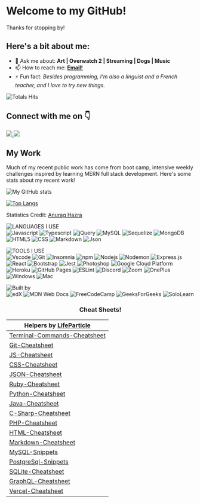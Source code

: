 <h1>Welcome to my GitHub!</h1>

Thanks for stopping by! 

<h2>Here's a bit about me:</h2>
<ul>
  <li>💬 Ask me about: <b> Art | Overwatch 2 | Streaming | Dogs | Music </b></li>
  <!-- - 🔭 I’m currently working on ... -->
  <!-- - 🌱 I’m currently learning ... -->
  <!-- - 👯 I’m looking to collaborate on ... -->
  <!-- - 🤔 I’m looking for help with ... -->
  <li>📫 How to reach me: <a href="mailto:miaciasullo@gmail.com"><b>Email!</b></a></li>
<!--     <li> 😄 Pronouns: </li> -->
  <li>⚡ Fun fact: <i>Besides programming, I'm also a linguist and a French teacher, and I love to try new things.</i></li>
</ul>

<!-- total profile views -->
![Totals Hits](https://komarev.com/ghpvc/?username=miacias&style=flat&color=orange&label=visitors)

<h2> Connect with me on 👇</h2>
<a href="https://www.linkedin.com/in/miaciasullo/" target="_blank">
<img src="https://img.shields.io/badge/LinkedIn--blue" />
</a>
</a> 
<a href="https://leetcode.com/miacias/" target="_blank">
<img src="https://img.shields.io/badge/LeetCode--blue" />
</a>

<h2>My Work</h2>

Much of my recent public work has come from boot camp, intensive weekly challenges inspired by learning MERN full stack development. Here's some stats about my recent work!

<!-- github statistics with icons -->
![My GitHub stats](https://github-readme-stats.vercel.app/api?username=miacias&show_icons=true&icon_color=FDF58D&bg_color=30,F7C749,FA7F60,DF5A77,5F2A67&title_color=fff&text_color=fff&hide_border=true&custom_title=My+Recent+Stats&hide=contribs)

<!-- github statistics with top languages -->
[![Top Langs](https://github-readme-stats.vercel.app/api/top-langs/?username=miacias&layout=compact&langs_count=8&bg_color=30,e96443,904e95&title_color=fff&text_color=fff&hide_border=true)](https://github.com/miacias/github-readme-stats)
<br>

Statistics Credit: <a href='https://github.com/anuraghazra/github-readme-stats'>Anurag Hazra</a>

<!-- languages I use -->
![LANGUAGES I USE](https://img.shields.io/badge/-%F0%9F%9A%80%20Languages%20I%20use-orange)
<br>
![Javascript](https://img.shields.io/badge/JavaScript-323330?style=flat&logo=javascript&logoColor=F7DF1E)
![Typescript](https://shields.io/badge/TypeScript-3178C6?logo=TypeScript&logoColor=FFF&style=flat)
![jQuery](https://img.shields.io/badge/jquery-%230769AD.svg?style=flat&logo=jquery&logoColor=white)
![MySQL](https://shields.io/badge/MySQL-lightgrey?logo=mysql&style=flat&logoColor=white&labelColor=blue)
![Sequelize](https://img.shields.io/badge/Sequelize-52B0E7?style=flat&logo=Sequelize&logoColor=white)
![MongoDB](https://img.shields.io/badge/-MongoDB-13aa52?style=flat&logo=mongodb&logoColor=white)
![HTML5](https://img.shields.io/badge/HTML5-E34F26?style=flat&logo=html5&logoColor=white)
![CSS](https://img.shields.io/badge/CSS3-1572B6?style=flat&logo=css3&logoColor=white)
![Markdown](https://img.shields.io/badge/Markdown-000000?style=flat&logo=markdown&logoColor=white)
![Json](https://img.shields.io/badge/json-5E5C5C?style=flat&logo=json&logoColor=white)
<br>
<!-- tools I use -->
![TOOLS I USE](https://img.shields.io/badge/-%F0%9F%9A%80%20Tools%20I%20use-orange)
<br>
![Vscode](https://img.shields.io/badge/Visual_Studio_Code-0078D4?style=flat&logo=visual%20studio%20code&logoColor=white)
![Git](https://img.shields.io/badge/GIT-E44C30?style=flat&logo=git&logoColor=white)
![Insomnia](https://img.shields.io/badge/-Insomnia-5849BE?style=flat&logo=insomnia&logoColor=white)
![npm](https://img.shields.io/badge/-NPM-CB3837?style=flat&logo=npm&logoColor=white)
![Nodejs](https://img.shields.io/badge/-Nodejs-43853d?style=flat&logo=Node.js&logoColor=white)
![Nodemon](https://img.shields.io/badge/NODEMON-%23323330.svg?style=flat&logo=nodemon&logoColor=%BBDEAD)
![Express.js](https://img.shields.io/badge/express.js-%23404d59.svg?style=flat=express&logoColor=%2361DAFB)
![React](https://shields.io/badge/react-black?logo=react&style=flat)
![Bootstrap](https://img.shields.io/badge/-Bootstrap-563D7C?style=flat&logo=bootstrap&logoColor=white)
![Jest](https://img.shields.io/badge/Jest-282C34?style=flat&logo=jest&logoColor=C21325)
![Photoshop](https://img.shields.io/badge/Adobe%20Photoshop-31A8FF?style=flat&logo=Adobe%20Photoshop&logoColor=black)
![Google Cloud Platform](https://img.shields.io/badge/-Google_Cloud_Platform-1a73e8?style=flat&logo=google-cloud&logoColor=white")
![Heroku](https://img.shields.io/badge/Heroku-430098?style=flat&logo=heroku&logoColor=white)
![GitHub Pages](https://img.shields.io/badge/github%20pages-121013?style=flat&logo=github&logoColor=white)
![ESLint](https://img.shields.io/badge/ESLint-4B3263?style=flat&logo=eslint&logoColor=white)
![Discord](https://img.shields.io/badge/Discord-%235865F2.svg?style=flat&logo=discord&logoColor=white)
![Zoom](https://img.shields.io/badge/Zoom-2D8CFF?style=flat&logo=zoom&logoColor=white)
![OnePlus](https://img.shields.io/badge/OnePlus-%23F5010C.svg?style=flat&logo=oneplus&logoColor=white)
![Windows](https://shields.io/badge/Windows--9cf?logo=Windows&style=flat)
![Mac](https://shields.io/badge/MacOS--9cf?logo=Apple&style=flat)
<br>
<!-- education program -->
![Built by](https://img.shields.io/badge/-%F0%9F%9A%80%20SBuilt%20By-orange)
<br>
![edX](https://img.shields.io/badge/edX-%2302262B.svg?style=flat&logo=edX&logoColor=white)
![MDN Web Docs](https://img.shields.io/badge/MDN_Web_Docs-black?style=flat&logo=mdnwebdocs&logoColor=white)
![FreeCodeCamp](https://img.shields.io/badge/Freecodecamp-%23123.svg?&style=flat&logo=freecodecamp&logoColor=green)
![GeeksForGeeks](https://img.shields.io/badge/GeeksforGeeks-gray?style=flat&logo=geeksforgeeks&logoColor=35914c)
![SoloLearn](https://img.shields.io/badge/SoloLearn-gray?style=flat)


<h3 align="center">Cheat Sheets!</h3>

<div align="center">

  | Helpers by <a href='https://github.com/lifeparticle'>LifeParticle</a>     |
| ----------- |
| [Terminal-Commands-Cheatsheet](https://github.com/lifeparticle/Terminal-Commands-Cheatsheet)  |
| [Git-Cheatsheet](https://github.com/lifeparticle/Git-Cheatsheet)                              |
| [JS-Cheatsheet](https://github.com/lifeparticle/JS-Cheatsheet)                                |
| [CSS-Cheatsheet](https://github.com/lifeparticle/CSS-Cheatsheet)                              |
| [JSON-Cheatsheet](https://github.com/lifeparticle/JSON-Cheatsheet)                            |
| [Ruby-Cheatsheet](https://github.com/lifeparticle/Ruby-Cheatsheet)                            |
| [Python-Cheatsheet](https://github.com/lifeparticle/Python-Cheatsheet)                        |
| [Java-Cheatsheet](https://github.com/lifeparticle/Java-Cheatsheet)                            |
| [C-Sharp-Cheatsheet](https://github.com/lifeparticle/C-Sharp-Cheatsheet)                      |
| [PHP-Cheatsheet](https://github.com/lifeparticle/PHP-Cheatsheet)                              |
| [HTML-Cheatsheet](https://github.com/lifeparticle/HTML-Cheatsheet)                            |
| [Markdown-Cheatsheet](https://github.com/lifeparticle/Markdown-Cheatsheet)                    |
| [MySQL-Snippets](https://github.com/lifeparticle/MySQL-Snippets)                              |
| [PostgreSql-Snippets](https://github.com/lifeparticle/PostgreSql-Snippets)                    |
| [SQLite-Cheatsheet](https://github.com/lifeparticle/SQLite-Cheatsheet)                        |
| [GraphQL-Cheatsheet](https://github.com/lifeparticle/GraphQL-Cheatsheet)                      |
| [Vercel-Cheatsheet](https://github.com/lifeparticle/Vercel-Cheatsheet)                        |
    
</div>
